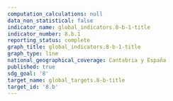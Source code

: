 ```yaml
---
computation_calculations: null
data_non_statistical: false
indicator_name: global_indicators.8-b-1-title
indicator_number: 8.b.1
reporting_status: complete
graph_title: global_indicators.8-b-1-title
graph_type: line
national_geographical_coverage: Cantabria y España
published: true
sdg_goal: '8'
target_name: global_targets.8-b-title
target_id: '8.b'
---
```

